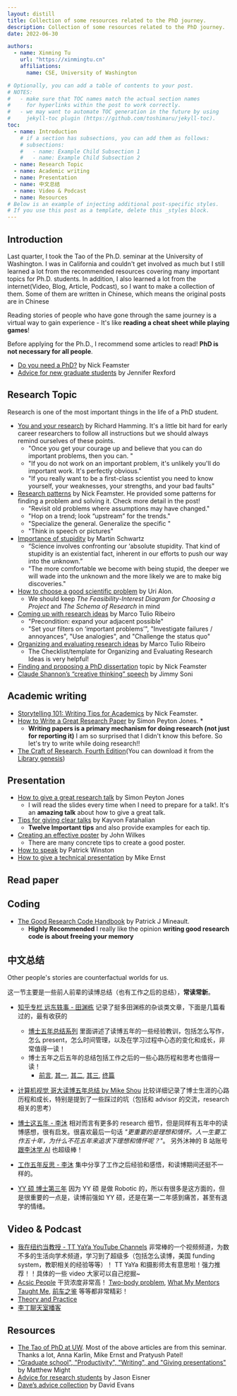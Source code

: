 ```yaml
---
layout: distill
title: Collection of some resources related to the PhD journey.
description: Collection of some resources related to the PhD journey.
date: 2022-06-30

authors:
  - name: Xinming Tu
    url: "https://xinmingtu.cn"
    affiliations:
      name: CSE, University of Washington

# Optionally, you can add a table of contents to your post.
# NOTES:
#   - make sure that TOC names match the actual section names
#     for hyperlinks within the post to work correctly.
#   - we may want to automate TOC generation in the future by using
#     jekyll-toc plugin (https://github.com/toshimaru/jekyll-toc).
toc:
  - name: Introduction
    # if a section has subsections, you can add them as follows:
    # subsections:
    #   - name: Example Child Subsection 1
    #   - name: Example Child Subsection 2
  - name: Research Topic
  - name: Academic writing
  - name: Presentation
  - name: 中文总结
  - name: Video & Podcast
  - name: Resources
# Below is an example of injecting additional post-specific styles.
# If you use this post as a template, delete this _styles block.
---
```


## Introduction

Last quarter, I took the Tao of the Ph.D. seminar at the University of Washington. I was in California and couldn't get involved as much but I still learned a lot from the recommended resources covering many important topics for Ph.D. students. In addition, I also learned a lot from the internet(Video, Blog, Article, Podcast), so I want to make a collection of them.<d-footnote> Some of them are written in Chinese, which means the original posts are in Chinese </d-footnote>

Reading stories of people who have gone through the same journey is a virtual way to gain experience - It's like **reading a cheat sheet while playing games**!

Before applying for the Ph.D., I recommend some articles to read! **PhD is not necessary for all people**.

- [Do you need a PhD?](https://medium.com/great-research/do-you-need-a-ph-d-f78d2fb0f286) by Nick Feamster
- [Advice for new graduate students](https://freedom-to-tinker.com/2010/09/27/advice-new-graduate-students/) by Jennifer Rexford

## Research Topic

Research is one of the most important things in the life of a PhD student.

- [You and your research](http://www.cs.virginia.edu/~robins/YouAndYourResearch.pdf) by Richard Hamming. It's a little bit hard for early career researchers to follow all instructions but we should always remind ourselves of these points.
  - "Once you get your courage up and believe that you can do important problems, then you can. "
  - "If you do not work on an important problem, it's unlikely you'll do important work. It's perfectly obvious."
  - "If you really want to be a first-class scientist you need to know yourself, your weaknesses, your strengths, and your bad faults"
- [Research patterns](https://greatresearch.org/2013/09/20/research-patterns/) by Nick Feamster. He provided some patterns for finding a problem and solving it. Check more detail in the post!
  - "Revisit old problems where assumptions may have changed."
  - "Hop on a trend; look “upstream” for the trends."
  - "Specialize the general. Generalize the specific "
  - "Think in speech or pictures"
- [Importance of stupidity](https://journals.biologists.com/jcs/article/121/11/1771/30038/The-importance-of-stupidity-in-scientific-research) by Martin Schwartz
  - “Science involves confronting our ‘absolute stupidity. That kind of stupidity is an existential fact, inherent in our efforts to push our way into the unknown.”
  - "The more comfortable we become with being stupid, the deeper we will wade into the unknown and the more likely we are to make big discoveries."
- [How to choose a good scientific problem](https://www.weizmann.ac.il/mcb/UriAlon/sites/mcb.UriAlon/files/uploads/nurturing/howtochoosegoodproblem.pdf) by Uri Alon.
  - We should keep _The Feasibility-Interest Diagram for Choosing a Project_ and _The Schema of Research_ in mind
- [Coming up with research ideas](https://medium.com/@marcotcr/coming-up-with-research-ideas-3032682e5852) by Marco Tulio Ribeiro
  - "Precondition: expand your adjacent possible"
  - "Set your filters on ‘important problems’", "Investigate failures / annoyances", "Use analogies", and "Challenge the status quo"
- [Organizing and evaluating research ideas](https://medium.com/@marcotcr/organizing-and-evaluating-research-ideas-e137637b599e) by Marco Tulio Ribeiro
  - The Checklist/template for Organizing and Evaluating Research Ideas is very helpful!
- [Finding and proposing a PhD dissertation](https://medium.com/great-research/finding-and-proposing-a-ph-d-dissertation-topic-6bca29253a0f) topic by Nick Feamster
- [Claude Shannon’s “creative thinking” speech](https://web.archive.org/web/20190421034536/https://medium.com/the-mission/a-genius-explains-how-to-be-creative-claude-shannons-long-lost-1952-speech-fbbcb2ebe07f) by Jimmy Soni

## Academic writing

- [Storytelling 101: Writing Tips for Academics](https://greatresearch.org/2013/10/11/storytelling-101-writing-tips-for-academics/) by Nick Feamster.
- [How to Write a Great Research Paper](https://www.microsoft.com/en-us/research/academic-program/write-great-research-paper/) by Simon Peyton Jones. \*
  - **Writing papers is a primary mechanism for doing research (not just for reporting it)** I am so surprised that I didn't know this before. So let's try to write while doing research!!
- [The Craft of Research, Fourth Edition](https://press.uchicago.edu/ucp/books/book/chicago/C/bo23521678.html)(You can download it from the [Library genesis](https://libgen.is))

## Presentation

- [How to give a great research talk](https://www.microsoft.com/en-us/research/academic-program/give-great-research-talk/) by Simon Peyton Jones
  - I will read the slides every time when I need to prepare for a talk!. It's an **amazing talk** about how to give a great talk.
- [Tips for giving clear talks](http://graphics.stanford.edu/~kayvonf/misc/cleartalktips.pdf) by Kayvon Fatahalian
  - **Twelve Important tips** and also provide examples for each tip.
- [Creating an effective poster](https://docs.google.com/document/d/1gkUWgYMQ37kJ-Bu4wmcEi7x30ZEnmRw99ZMSUhZcQtI/edit) by John Wilkes
  - There are many concrete tips to create a good poster.
- [How to speak](https://www.youtube.com/watch?v=Unzc731iCUY) by Patrick Winston
- [How to give a technical presentation](https://homes.cs.washington.edu/~mernst/advice/giving-talk.html) by Mike Ernst

## Read paper

## Coding

- [The Good Research Code Handbook](https://goodresearch.dev) by Patrick J Mineault.
  - **Highly Recommended** I really like the opinion **writing good research code is about freeing your memory**

## 中文总结

Other people's stories are counterfactual worlds for us.

这一节主要是一些前人前辈的读博总结（也有工作之后的总结），**常读常新**。

- [知乎专栏 远东轶事 - 田渊栋](https://www.zhihu.com/column/yuandong) 记录了挺多田渊栋的杂谈类文章，下面是几篇看过的，最有收获的

  - [博士五年总结系列](http://yuandong-tian.com/five_year_summary_of_PhD.pdf) 里面讲述了读博五年的一些经验教训，包括怎么写作，怎么 present，怎么时间管理，以及在学习过程中心态的变化和成长，非常值得一读！
  - 博士五年之后五年的总结包括工作之后的一些心路历程和思考也值得一读！
    - [前言](https://zhuanlan.zhihu.com/p/45695338), [其一](https://zhuanlan.zhihu.com/p/45703402), [其二](https://zhuanlan.zhihu.com/p/45898250), [其三](https://zhuanlan.zhihu.com/p/46760428), [终篇](https://zhuanlan.zhihu.com/p/47840442)

- [计算机视觉 哥大读博五年总结 by Mike Shou](https://zhuanlan.zhihu.com/p/338193330) 比较详细记录了博士生涯的心路历程和成长，特别是提到了一些踩过的坑（包括和 advisor 的交流，research 相关的思考）
- [博士这五年 - 李沐](https://zhuanlan.zhihu.com/p/25099638) 相对而言有更多的 research 细节，但是同样有五年中的读博感想，很有启发。很喜欢最后一句话 _"更重要的是理想和情怀。人一生要工作五十年，为什么不花五年来追求下理想和情怀呢？"_。 另外沐神的 B 站账号[跟李沐学 AI](https://space.bilibili.com/1567748478/) 也超级棒！
- [工作五年反思 - 李沐](https://zhuanlan.zhihu.com/p/374777591) 集中分享了工作之后经验和感悟，和读博期间还挺不一样的。
- [YY 硕 博士第三年](https://zhuanlan.zhihu.com/p/357353090) 因为 YY 硕 是做 Robotic 的，所以有很多是这方面的，但是很重要的一点是，读博前强如 YY 硕，还是在第一二年感到痛苦，甚至有退学的情绪。

## Video & Podcast

- [我在纽约当教授 - TT YaYa YouTube Channels](https://www.youtube.com/channel/UCjWnhn8mmA3DEEHlniCEoXA/videos) 非常棒的一个视频频道，为数不多的生活向学术频道，学习到了超级多（包括怎么读博，美国 funding system，教职相关的经验等等）！ TT YaYa 和摄影师太有意思啦！强力推荐！！具体的一些 video 大家可以自己挖掘~
- [Acsic People](https://www.youtube.com/channel/UC1PCPgKxjsK6P-po9DlBpQQ/videos) 干货浓度非常高！ [Two-body problem](https://youtu.be/gNkCcoJUJ-I), [What My Mentors Taught Me](https://youtu.be/lOOBJix9-Dw), [前车之鉴](https://youtu.be/KTcu33RghQs) 等等都非常精彩！
- [Theory and Practice](https://podcast.gv.com)
- [李丁聊天室播客](https://www.lidingzeyu.com/podcast/)

## Resources

- [The Tao of PhD at UW](https://courses.cs.washington.edu/courses/cse590x/22wi/). Most of the above articles are from this seminar. Thanks a lot, Anna Karlin, Mike Ernst and Pratyush Patel!
- ["Graduate school", "Productivity", "Writing", and "Giving presentations"](https://matt.might.net/articles/) by Matthew Might
- [Advice for research students](https://www.cs.cmu.edu/~jasonh/advice.html) by Jason Eisner
- [Dave’s advice collection](https://www.cs.virginia.edu/~evans/advice/) by David Evans
